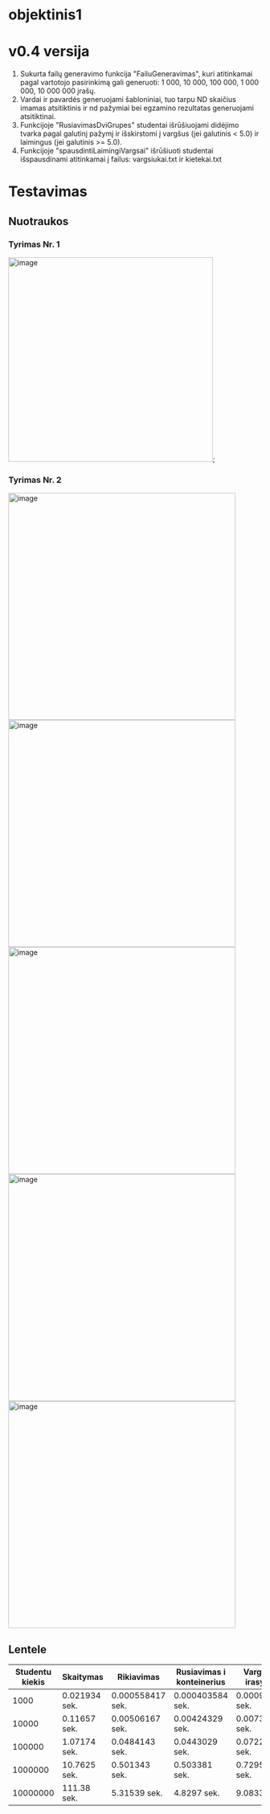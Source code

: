 # objektinis1
# v0.4 versija
1. Sukurta failų generavimo funkcija "FailuGeneravimas", kuri atitinkamai pagal vartotojo pasirinkimą gali generuoti: 1 000, 10 000, 100 000, 1 000 000, 10 000 000 įrašų.
2. Vardai ir pavardės generuojami šabloniniai, tuo tarpu ND skaičius imamas atsitiktinis ir nd pažymiai bei egzamino rezultatas generuojami atsitiktinai.
3. Funkcijoje "RusiavimasDviGrupes" studentai išrūšiuojami didėjimo tvarka pagal galutinį pažymį ir išskirstomi į vargšus (jei galutinis < 5.0) ir laimingus (jei galutinis >= 5.0).
4. Funkcijoje "spausdintiLaimingiVargsai" išrūšiuoti studentai išspausdinami atitinkamai į failus: vargsiukai.txt ir kietekai.txt
# Testavimas
## Nuotraukos 
### Tyrimas Nr. 1
<img width="407" alt="image" src="https://github.com/kamzob/ojektinis1/assets/149818908/892187c5-9d53-4d68-8af1-7313a844b913">;
### Tyrimas Nr. 2
<img width="452" alt="image" src="https://github.com/kamzob/ojektinis1/assets/149818908/db2337c1-7f37-43ad-8065-f6d4ab99e9c5">
<img width="452" alt="image" src="https://github.com/kamzob/ojektinis1/assets/149818908/aefc131d-1f75-489f-bfd8-26ea364f55fd">
<img width="452" alt="image" src="https://github.com/kamzob/ojektinis1/assets/149818908/a53923b1-e17f-47cb-97fa-671c0c7a61c0">
<img width="452" alt="image" src="https://github.com/kamzob/ojektinis1/assets/149818908/459c90b8-79f8-4d54-909c-2b35597fd80f">
<img width="452" alt="image" src="https://github.com/kamzob/ojektinis1/assets/149818908/08405a75-a080-4da9-9063-b33d4a96f4ba">




## Lentele

| Studentu kiekis | Skaitymas | Rikiavimas | Rusiavimas i konteinerius | Vargsiuku irasymas | Kieteku irasymas | Visas laikas |
|-----------------|-----------------|-----------------|-----------------|-----------------|-----------------|-----------------|
| 1000 | 0.021934 sek. | 0.000558417 sek. | 0.000403584 sek. | 0.000941333 sek. | 0.00120404 sek. | 0.0251143 sek. |
| 10000 | 0.11657 sek. | 0.00506167 sek. | 0.00424329 sek. | 0.0073165 sek. | 0.0103315 sek. | 0.145652 sek. |
| 100000 | 1.07174 sek. | 0.0484143 sek. | 0.0443029 sek. | 0.0722727 sek. | 0.100486 sek. | 1.35731 sek. |
| 1000000 | 10.7625 sek. | 0.501343 sek. | 0.503381 sek. | 0.729538 sek. | 1.03639 sek. | 13.6793 sek. | 
| 10000000 | 111.38 sek. | 5.31539 sek. | 4.8297 sek. | 9.08339 sek. | 12.7645 sek. | 145.408 sek. |
